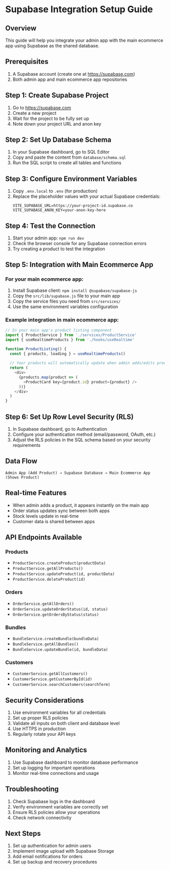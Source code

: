 # Supabase Integration Setup Guide

## Overview
This guide will help you integrate your admin app with the main ecommerce app using Supabase as the shared database.

## Prerequisites
1. A Supabase account (create one at https://supabase.com)
2. Both admin app and main ecommerce app repositories

## Step 1: Create Supabase Project
1. Go to https://supabase.com
2. Create a new project
3. Wait for the project to be fully set up
4. Note down your project URL and anon key

## Step 2: Set Up Database Schema
1. In your Supabase dashboard, go to SQL Editor
2. Copy and paste the content from `database/schema.sql`
3. Run the SQL script to create all tables and functions

## Step 3: Configure Environment Variables
1. Copy `.env.local` to `.env` (for production)
2. Replace the placeholder values with your actual Supabase credentials:
   ```
   VITE_SUPABASE_URL=https://your-project-id.supabase.co
   VITE_SUPABASE_ANON_KEY=your-anon-key-here
   ```

## Step 4: Test the Connection
1. Start your admin app: `npm run dev`
2. Check the browser console for any Supabase connection errors
3. Try creating a product to test the integration

## Step 5: Integration with Main Ecommerce App

### For your main ecommerce app:
1. Install Supabase client: `npm install @supabase/supabase-js`
2. Copy the `src/lib/supabase.js` file to your main app
3. Copy the service files you need from `src/services/`
4. Use the same environment variables configuration

### Example integration in main ecommerce app:
```javascript
// In your main app's product listing component
import { ProductService } from './services/ProductService'
import { useRealtimeProducts } from './hooks/useRealtime'

function ProductListing() {
  const { products, loading } = useRealtimeProducts()
  
  // Your products will automatically update when admin adds/edits products
  return (
    <div>
      {products.map(product => (
        <ProductCard key={product.id} product={product} />
      ))}
    </div>
  )
}
```

## Step 6: Set Up Row Level Security (RLS)
1. In Supabase dashboard, go to Authentication
2. Configure your authentication method (email/password, OAuth, etc.)
3. Adjust the RLS policies in the SQL schema based on your security requirements

## Data Flow
```
Admin App (Add Product) → Supabase Database → Main Ecommerce App (Shows Product)
```

## Real-time Features
- When admin adds a product, it appears instantly on the main app
- Order status updates sync between both apps
- Stock levels update in real-time
- Customer data is shared between apps

## API Endpoints Available

### Products
- `ProductService.createProduct(productData)`
- `ProductService.getAllProducts()`
- `ProductService.updateProduct(id, productData)`
- `ProductService.deleteProduct(id)`

### Orders
- `OrderService.getAllOrders()`
- `OrderService.updateOrderStatus(id, status)`
- `OrderService.getOrdersByStatus(status)`

### Bundles
- `BundleService.createBundle(bundleData)`
- `BundleService.getAllBundles()`
- `BundleService.updateBundle(id, bundleData)`

### Customers
- `CustomerService.getAllCustomers()`
- `CustomerService.getCustomerById(id)`
- `CustomerService.searchCustomers(searchTerm)`

## Security Considerations
1. Use environment variables for all credentials
2. Set up proper RLS policies
3. Validate all inputs on both client and database level
4. Use HTTPS in production
5. Regularly rotate your API keys

## Monitoring and Analytics
1. Use Supabase dashboard to monitor database performance
2. Set up logging for important operations
3. Monitor real-time connections and usage

## Troubleshooting
1. Check Supabase logs in the dashboard
2. Verify environment variables are correctly set
3. Ensure RLS policies allow your operations
4. Check network connectivity

## Next Steps
1. Set up authentication for admin users
2. Implement image upload with Supabase Storage
3. Add email notifications for orders
4. Set up backup and recovery procedures